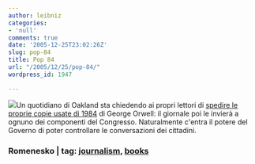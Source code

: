 ```yaml
---
author: leibniz
categories:
- 'null'
comments: true
date: '2005-12-25T23:02:26Z'
slug: pop-84
title: Pop 84
url: "/2005/12/25/pop-84/"
wordpress_id: 1947

---
```

![](https://www.ehricke.net/utopia/1984/book.jpg)Un quotidiano di Oakland sta chiedendo ai propri lettori di [spedire le proprie copie usate di 1984](https://www.poynter.org/column.asp?id=45&aid=94271) di George Orwell: il giornale poi le invierà a ognuno dei componenti del Congresso. Naturalmente c'entra il potere del Governo di poter controllare le conversazioni dei cittadini.

### Romenesko | tag: [journalism](https://www.technorati.com/tags/journalism), [books](https://www.technorati.com/tags/books)
